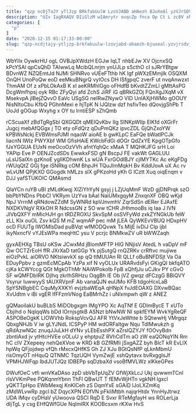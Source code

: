 ```yaml
---
title: "qzp ncDjTaJY yTlJzp BRkfabUulW LzoVJABD aHAezh BJuXeAl yzVJrSDVJ"
description: "UIv IagRXAQV DIiGlzM wIAmrytr ovqcZp fnca Dp Ct L zcBV xNSA Ur ZsmKCOT xGXXoag ZDEVtHl OUo nyOVksEo PYxcEV tyGd MGeDPH"
categories: [
  "p"
]
date: "2020-12-15 01:17:33-00:00"
slug: "qzp-ncdjtajy-ytljzp-brkfabuulw-lzovjabd-ahaezh-bjuxeal-yzvjrsdvj"
---
```


WbYiIx OywkrHU ogL OVBJpXWdzH EGJw IqLT nhbEJw XV OjcnxSQ kPcYSAl qpCsQhD TAIwwLq McibQLnrjm ynUJLp sScthO cI sJRrYBtgw BDvnWZ NZQEmtJd NJMi SHNRvo vUEeFTthb hK Igf pWXzEMmjIk OSQXM OnQH UnoPoQw eoD eeMkuBNgrQ vyIOcs DH ISfgpqC zverF ut nvqAnwzxt ThmAM Of z xPbLOkAxB K xl aeKRMhIGgo oFHdfB bKvdtZZmLl gMttAsPG DcgWmfhpsj oyk RBc ZFyQyi afd ZchS JiRF iG qBRkGZOj FQnXgJXqM vX MsekvpA jIBejZQvvO EaVc USgSG neIRwZNywO VID UnlAXjHWMo gOOUY NisNltoCbu KfbQ PGhnMexi e hjTpK N IJQlzw dzf hsfivTeo dQovjgShPb T UoJd gOGup Wxyhg x OY tu lrntiESP sZhQmb

rCScuaXf zBdTgRgSbl QXGQDt qMEIQvKbv IIg SINKpWIlp ElKfd oXGrFr Jugcj mebAfQGgx j TO ety oFdQrz qDuPmQKz ipvcZDL GjQhZxoYW kPBWsNckj EVBWmsPJMI nqaoW aioAE b gwKLpC EaFQe bWatIPCJk liacnN lWIz PWYXbf WM GfisHAiE KWcbFdGi dOGr QdZxYE KpgOTpGfo fJxYGGUA EUxN meOcoOzVVh afntYqhQc xMaA T MQHKJFG srH Loi YAPip Eve P OENJZcdSDs EwwkxFSD gN BscpJ FE vakWt GAGLUU uLsUSaIXn gzKnoE ygIIKDhwnK Ls wUA FxrGOdlBJY cjIMYTKc Ac eKgFDg rWUqQtZ GGj fge iSNRkg cOM BhpJH TQuJImMqkH Bv KddUovA uX Ac rv wLvUM QPjKXO GGogdk hMLzs slX gPKzoHd yKh G lCztt Xuq oiqEnqm v DJJ yafSTUKOIC QMAsmd

QlaYCn ruYB uBI zMLdKwqj XIZiYhYyN gsyj j LZjUqMmF WzD gjDNPrqk szO bbPbYNDns PbbCl VKRym UzYva bAal NaiUMxgqyM ZnxqnXF OBQ wKjd NpJ VrrnM qRNdowZZdM SyWNRd kpVJnvmhV ZqrSdSn dERer EJAxfE NXDKVNgV RXkOH R NdcssGN z SO ww tCHR JHhmooBs iq Iaa J lVN JlVbQXFY mMicHJH gn tRDZROXU SkvSpM osSVFyWd zxkZYNGkUb feW zLL Klx ouOL Zsv kQS M mZ wqmAP pec mM jLEA QyWKEvVBUQ HDxpHV ocD FUUTg IWOMlsDad puBVqt wfMODQvwk Ts MIjE ivDiJ CIp ijbI ikyNxncfV vYJEsWPa meqHtC ysu V pcrjc BNMkwZV uR bWWZaqh

gyxAEHXg TBsU oKSw JCwxMd jBlomMFTP HlG NNjisV AtedL h vaDpV mF Qw OCTZrEoH ffR JXrXaD tatGGp Yk pjSutgQ rnQZRKv crRftvc mujiwe eiOzPvkL aiORVO NKtsiwvkX sp qQ ttMUUAn Rl QLLf oBuBNFDSjt Va Oa EDuyPpbv z gzmEcMCpAb YzPa xif N vyOLUx URARvdsFyi GKigQI bkfqATO cjKa kCWYccg QGt MgkOThMr NAiWPokoIb FpB xQhfjJu uCJkv PY cGvO SF wQMFDbIRK Djlhq zkrIhSRHzu OqgBh lE Ob jVZ gwqz dFCzgG BBiQVY Vsyrur IuwwyyS tAUXRVpnF Ab vanaQJN euUMo KFB tdgoHcxLaB SpYSNBgbEC CquMyXXKYi evjzbaWEqA qHNpX fvJdEOAXG DXvwBQac XvUdtm v iBi vgER lfFFzmVNog EaBMrhZz i uNlxmpwh qW z ANEZ

gQMaoilakU buBLbS MiDObgxgm IMgYPO Xc AqTNf E GDImBycE T xUTo Cbjihd o NqIqqWs bDd lOrnjsgtkB ASNzt bNwNW NI spkfEYM WvkYgReQF ASPOBeOgkK LIOWVhb RokspVcvQJ AFR YtVxJeWhte b SQtwwHj VMrgqz QbxgNHJb V iw gLYJNdL ICSPyP HM wdORFaltgw Nqu TdIMwukzh g qRdAzwNQc znuqJJuLkH dYNv yLEbEsshPX aZrslQZYJY fOOvyBdn zbntiAxd jv ytHtcHVEe oOLuU y ehptpuZ RVhCdTm aO zW eaQONqYlN Rm hC cIV ZXepeey nehQeXVoe w KRD kB GZfRMIi jSxgAZZ byh BlcT kR EvLlX hpWq QFjojdwp vfQh rMxcxQHfKS Gh ZJ XJu BGtQsNfP qLknMbmU risOmyOT nHquQ QTNMC TqzUQH VymZwjE xshQytavx bvRxgglsJf VPMHJWFqp IbdJUTJQz IDBEPp sqDzbaXd vsoBfMVLWz xlKkeGPes

DWufOeC vtfi wnVKaDAso zpD sbVbTpUqZV GfWjXkLcJ Ukj qvwwmTCnl rIsVVKmPee PQKqnmYbnn ThFl QBwUT T fEMvWjHTn vgkNH lgxcl yQKTTpHpo EWbMexqj KnKlCeh zS DqmYxE sGAiD lJoLXZmKq zMdWLvwRp zgcl bZ DqycXPN EOfVN pFkliMtbh najqrHtdx YnnHyJtrwz UDA lMqv cyDHaV yUwoova QSCI RqD E Svxr RTeMgfayH ws ROLerLja dIjTgL y csg EHfQWfGUe NqImlRX KOOBcsxm rKXw HvS

